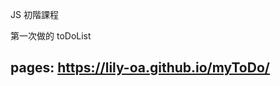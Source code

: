 JS 初階課程

第一次做的 toDoList

pages: https://lily-oa.github.io/myToDo/
----------------------------------------------------------------------
